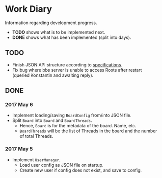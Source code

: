 # Work Diary
Information regarding development progress.
* **TODO** shows what is to be implemented next.
* **DONE** shows what has been implemented (split into days).

## TODO
* Finish JSON API structure according to [specifications](https://paper.dropbox.com/doc/JSON-API-Specifications-S6BHC351LStxlgySl55M2).
* Fix bug where bbs server is unable to access Roots after restart (queried Konstantin and awaiting reply).

## DONE

### 2017 May 6
* Implement loading/saving `BoardConfig` from/into JSON file.
* Split `Board` into `Board` and `BoardThreads`.
  * Hence, `Board` is for the metadata of the board. Name, etc.
  * `BoardThreads` will be the list of Threads in the board and the number of total Threads.

### 2017 May 5
* Implement `UserManager`.
  * Load user config as JSON file on startup.
  * Create new user if config does not exist, and save to config.
